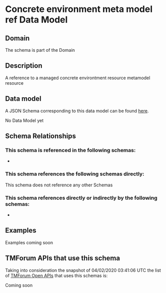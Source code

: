 # Concrete environment meta model ref Data Model

## Domain

The  schema is part of the  Domain

## Description

A reference to a managed concrete environtment resource metamodel resource

## Data model

A JSON Schema corresponding to this data model can be found
[here](https://github.com/tmforum-rand/schemas/blob/candidates/Common/ConcreteEnvironmentMetaModelRef.schema.json).

No Data Model yet

## Schema Relationships

### This schema is referenced in the following schemas:

-

### This schema references the following schemas directly:

This schema does not reference any other Schemas

### This schema references directly or indirectly by the following schemas:

-



## Examples

Examples coming soon

## TMForum APIs that use this schema

Taking into consideration the snapshot of 04/02/2020 03:41:06 UTC the list of [TMForum Open APIs](https://www.tmforum.org/open-apis/) that uses this schemas is:

Coming soon